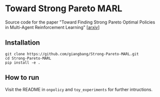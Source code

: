 # Toward Strong Pareto MARL

Source code for the paper "Toward Finding Strong Pareto Optimal Policies in Multi-Agent Reinforcement Learning" [[arxiv](https://arxiv.org/abs/2410.19372)]

## Installation

```
git clone https://github.com/giangbang/Strong-Pareto-MARL.git
cd Strong-Pareto-MARL
pip install -e .
```

## How to run
Visit the README in `onpolicy` and `toy_experiments` for further intructions.
